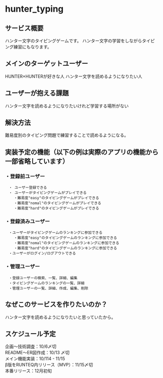 # **hunter_typing**

## サービス概要
ハンター文字のタイピングゲームです。
ハンター文字の学習をしながらタイピング練習にもなります。


## メインのターゲットユーザー
HUNTER×HUNTERが好きな人
ハンター文字を読めるようになりたい人


## ユーザーが抱える課題
ハンター文字を読めるようになりたいけれど学習する場所がない


## 解決方法
難易度別のタイピング問題で練習することで読めるようになる。


## 実装予定の機能（以下の例は実際のアプリの機能から一部省略しています）
###  ・登録前ユーザー
    　・ ユーザー登録できる
    　・ ユーザーがタイピングゲームがプレイできる
        ・難易度"easy"のタイピングゲームがプレイできる
        ・難易度"nomal"のタイピングゲームがプレイできる
        ・難易度"hard"のタイピングゲームがプレイできる


###  ・登録済みユーザー
    　・ユーザーがタイピングゲームのランキングに参加できる
        ・難易度"easy"のタイピングゲームのランキングに参加できる
        ・難易度"nomal"のタイピングゲームのランキングに参加できる
        ・難易度"hard"のタイピングゲームのランキングに参加できる
    　・ユーザーがログイン/ログアウトできる


### ・管理ユーザー
    　・登録ユーザーの検索、一覧、詳細、編集
    　・タイピングゲームのランキングの一覧、詳細
    　・管理ユーザーの一覧、詳細、作成、編集、削除

## なぜこのサービスを作りたいのか？
ハンター文字を読めるようになりたいと思っていたから。

## スケジュール予定
企画〜技術調査：10/6〆切  
README〜ER図作成：10/13 〆切  
メイン機能実装：10/114 - 11/15  
β版をRUNTEQ内リリース（MVP）：11/15〆切  
本番リリース：12月初旬